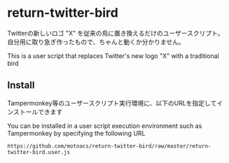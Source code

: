 # return-twitter-bird

Twitterの新しいロゴ "X" を従来の鳥に置き換えるだけのユーザースクリプト。自分用に取り急ぎ作ったもので、ちゃんと動くか分かりません。

This is a user script that replaces Twitter's new logo "X" with a traditional bird

## Install

Tampermonkey等のユーザースクリプト実行環境に、以下のURLを指定してインストールできます

You can be installed in a user script execution environment such as Tampermonkey by specifying the following URL

```
https://github.com/motoacs/return-twitter-bird/raw/master/return-twitter-bird.user.js
```
